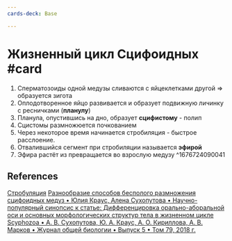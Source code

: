 ```yaml
---
cards-deck: Base

---
```


# Жизненный цикл Сцифоидных #card 
1. Сперматозоиды одной медузы сливаются с яйцеклетками другой => образуется зигота
2. Оплодотворенное яйцо развивается и образует подвижную личинку с ресничками (**планулу**)
3. Планула, опустившись на дно, образует **сцифистому** - полип
4. Сцистомы размножюется почкованием
5. Через некоторое время начинается стробиляция - быстрое расслоение.
6. Отвалившийся сегмент при стробиляции называется **эфирой**
7. Эфира растёт из превращается во взрослую медузу
^1676724090041


## References
[Стробуляция](https://www.youtube.com/watch?v=4Zi1DCfcVqU)
[Разнообразие способов бесполого размножения сцифоидных медуз • Юлия Краус, Алена Сухопутова • Научно-популярный синопсис к статье: Дифференцировка орально-аборальной оси и основных морфологических структур тела в жизненном цикле Scyphozoa • А. В. Сухопутова, Ю. А. Краус, А. О. Кириллова, А. В. Марков • Журнал общей биологии • Выпуск 5 • Том 79, 2018 г.](https://elementy.ru/genbio/synopsis/563/Differentsirovka_oralno_aboralnoy_osi_i_osnovnykh_morfologicheskikh_struktur_tela_v_zhiznennom_tsikle_Scyphozoa)
